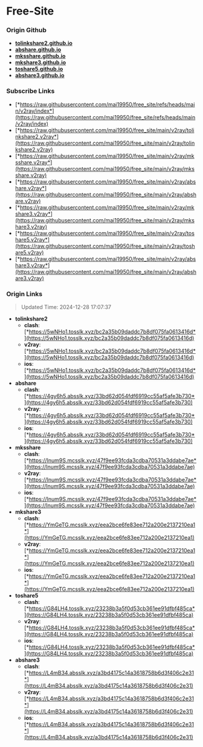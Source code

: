 # Free-Site

### Origin Github

- [**tolinkshare2.github.io**](https://github.com/tolinkshare2/tolinkshare2.github.io)
- [**abshare.github.io**](https://github.com/abshare/abshare.github.io)
- [**mksshare.github.io**](https://github.com/mksshare/mksshare.github.io)
- [**mkshare3.github.io**](https://github.com/mkshare3/mkshare3.github.io)
- [**toshare5.github.io**](https://github.com/toshare5/toshare5.github.io)
- [**abshare3.github.io**](https://github.com/abshare3/abshare3.github.io)

### Subscribe Links

- [*https://raw.githubusercontent.com/mai19950/free_site/refs/heads/main/v2ray/index*](https://raw.githubusercontent.com/mai19950/free_site/refs/heads/main/v2ray/index)
- [*https://raw.githubusercontent.com/mai19950/free_site/main/v2ray/tolinkshare2.v2ray*](https://raw.githubusercontent.com/mai19950/free_site/main/v2ray/tolinkshare2.v2ray)
- [*https://raw.githubusercontent.com/mai19950/free_site/main/v2ray/mksshare.v2ray*](https://raw.githubusercontent.com/mai19950/free_site/main/v2ray/mksshare.v2ray)
- [*https://raw.githubusercontent.com/mai19950/free_site/main/v2ray/abshare.v2ray*](https://raw.githubusercontent.com/mai19950/free_site/main/v2ray/abshare.v2ray)
- [*https://raw.githubusercontent.com/mai19950/free_site/main/v2ray/mkshare3.v2ray*](https://raw.githubusercontent.com/mai19950/free_site/main/v2ray/mkshare3.v2ray)
- [*https://raw.githubusercontent.com/mai19950/free_site/main/v2ray/toshare5.v2ray*](https://raw.githubusercontent.com/mai19950/free_site/main/v2ray/toshare5.v2ray)
- [*https://raw.githubusercontent.com/mai19950/free_site/main/v2ray/abshare3.v2ray*](https://raw.githubusercontent.com/mai19950/free_site/main/v2ray/abshare3.v2ray)

### Origin Links

> Updated Time: 2024-12-28 17:07:37

- **tolinkshare2**
  - **clash**: [*https://5wNHo1.tosslk.xyz/bc2a35b09daddc7b8df075fa0613416d*](https://5wNHo1.tosslk.xyz/bc2a35b09daddc7b8df075fa0613416d)
  - **v2ray**: [*https://5wNHo1.tosslk.xyz/bc2a35b09daddc7b8df075fa0613416d*](https://5wNHo1.tosslk.xyz/bc2a35b09daddc7b8df075fa0613416d)
  - **ios**: [*https://5wNHo1.tosslk.xyz/bc2a35b09daddc7b8df075fa0613416d*](https://5wNHo1.tosslk.xyz/bc2a35b09daddc7b8df075fa0613416d)
- **abshare**
  - **clash**: [*https://4gy6h5.absslk.xyz/33bd62d054fdf6919cc55af5afe3b730*](https://4gy6h5.absslk.xyz/33bd62d054fdf6919cc55af5afe3b730)
  - **v2ray**: [*https://4gy6h5.absslk.xyz/33bd62d054fdf6919cc55af5afe3b730*](https://4gy6h5.absslk.xyz/33bd62d054fdf6919cc55af5afe3b730)
  - **ios**: [*https://4gy6h5.absslk.xyz/33bd62d054fdf6919cc55af5afe3b730*](https://4gy6h5.absslk.xyz/33bd62d054fdf6919cc55af5afe3b730)
- **mksshare**
  - **clash**: [*https://Inum9S.mcsslk.xyz/47f9ee93fcda3cdba70531a3ddabe7ae*](https://Inum9S.mcsslk.xyz/47f9ee93fcda3cdba70531a3ddabe7ae)
  - **v2ray**: [*https://Inum9S.mcsslk.xyz/47f9ee93fcda3cdba70531a3ddabe7ae*](https://Inum9S.mcsslk.xyz/47f9ee93fcda3cdba70531a3ddabe7ae)
  - **ios**: [*https://Inum9S.mcsslk.xyz/47f9ee93fcda3cdba70531a3ddabe7ae*](https://Inum9S.mcsslk.xyz/47f9ee93fcda3cdba70531a3ddabe7ae)
- **mkshare3**
  - **clash**: [*https://YmGeTG.mcsslk.xyz/eea2bce6fe83ee712a200e2137210ea1*](https://YmGeTG.mcsslk.xyz/eea2bce6fe83ee712a200e2137210ea1)
  - **v2ray**: [*https://YmGeTG.mcsslk.xyz/eea2bce6fe83ee712a200e2137210ea1*](https://YmGeTG.mcsslk.xyz/eea2bce6fe83ee712a200e2137210ea1)
  - **ios**: [*https://YmGeTG.mcsslk.xyz/eea2bce6fe83ee712a200e2137210ea1*](https://YmGeTG.mcsslk.xyz/eea2bce6fe83ee712a200e2137210ea1)
- **toshare5**
  - **clash**: [*https://G84LH4.tosslk.xyz/23238b3a5f0d53cb361ee91dfbf485ca*](https://G84LH4.tosslk.xyz/23238b3a5f0d53cb361ee91dfbf485ca)
  - **v2ray**: [*https://G84LH4.tosslk.xyz/23238b3a5f0d53cb361ee91dfbf485ca*](https://G84LH4.tosslk.xyz/23238b3a5f0d53cb361ee91dfbf485ca)
  - **ios**: [*https://G84LH4.tosslk.xyz/23238b3a5f0d53cb361ee91dfbf485ca*](https://G84LH4.tosslk.xyz/23238b3a5f0d53cb361ee91dfbf485ca)
- **abshare3**
  - **clash**: [*https://L4mB34.absslk.xyz/a3bd4175c14a3618758b6d3f406c2e31*](https://L4mB34.absslk.xyz/a3bd4175c14a3618758b6d3f406c2e31)
  - **v2ray**: [*https://L4mB34.absslk.xyz/a3bd4175c14a3618758b6d3f406c2e31*](https://L4mB34.absslk.xyz/a3bd4175c14a3618758b6d3f406c2e31)
  - **ios**: [*https://L4mB34.absslk.xyz/a3bd4175c14a3618758b6d3f406c2e31*](https://L4mB34.absslk.xyz/a3bd4175c14a3618758b6d3f406c2e31)
